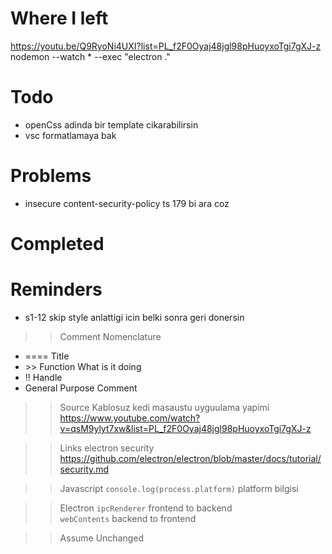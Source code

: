 # Where I left
https://youtu.be/Q9RyoNi4UXI?list=PL_f2F0Oyaj48jgl98pHuoyxoTgi7gXJ-z
nodemon --watch * --exec "electron ."

# Todo
- openCss adinda bir template cikarabilirsin 
- vsc formatlamaya bak

# Problems
- insecure content-security-policy ts 179 bi ara coz

# Completed

# Reminders
- s1-12 skip style anlattigi icin belki sonra geri donersin

>> Comment Nomenclature
- <prefix> ==== Title
- <prefix> >> Function What is it doing
- <prefix> !! Handle
- <prefix> General Purpose Comment

>> Source
Kablosuz kedi masaustu uyguulama yapimi
https://www.youtube.com/watch?v=qsM9ylyt7xw&list=PL_f2F0Oyaj48jgl98pHuoyxoTgi7gXJ-z

>> Links
electron security
https://github.com/electron/electron/blob/master/docs/tutorial/security.md

>> Javascript
`console.log(process.platform)` platform bilgisi

>> Electron
`ipcRenderer` frontend to backend  
`webContents` backend to frontend   

>> Assume Unchanged